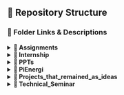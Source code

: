 ## 📁 Repository Structure

### 🔗 Folder Links & Descriptions

<details>
<summary><strong>📂 Assignments</strong></summary>
  
Collection of my semester assignments performed using softwares like C, MATLAB, Simulink, Multisim and tools like HFSS, LTE Tool.

</details>

<details>
<summary><strong>📂 Internship</strong></summary>
Report of my Internship at Technilab Instruments.
</details>

<details>
<summary><strong>📂 PPTs</strong></summary>
Collection of PPTs which I presented in a group.
</details>

<details>
<summary><strong>📂 PiEnergi</strong></summary>
Mini Project: Vehicle Deceleration Energy Harvesting System (Arduino Nano) via Piezoelectric Technology (Piezo Sensors).
</details>

<details>
<summary><strong>📂 Projects_that_remained_as_ideas</strong></summary>
Project Ideas that were proposed but didn't make it further.
</details>

<details>
<summary><strong>📂 Technical_Seminar</strong></summary>
Presented a research paper: Development of a Penguin-Inspired Swimming Robot With Air Lubrication System
</details>
